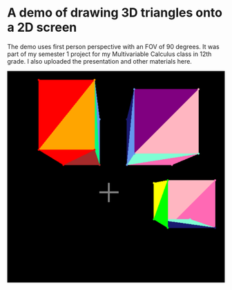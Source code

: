 # A demo of drawing 3D triangles onto a 2D screen
The demo uses first person perspective with an FOV of 90 degrees. It was part of my semester 1 project for my Multivariable Calculus class in 12th grade. I also uploaded the presentation and other materials here.

![Screenshot](./Screenshot_20241210_232630.png)
